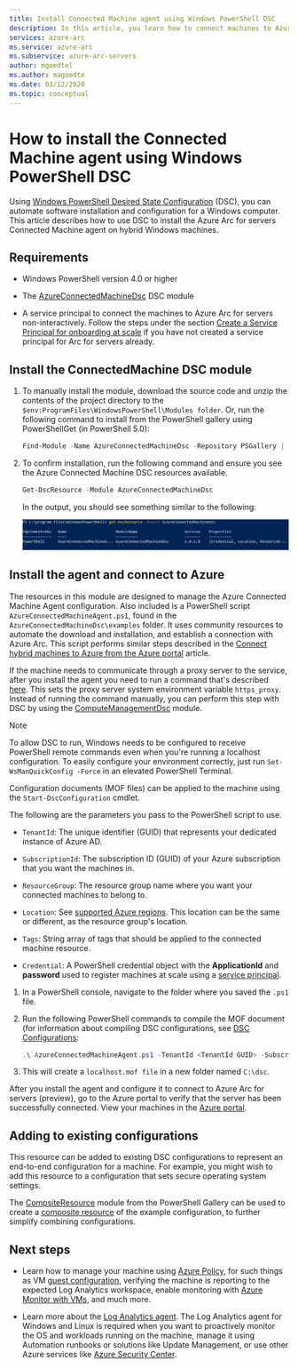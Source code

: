 ```yaml
---
title: Install Connected Machine agent using Windows PowerShell DSC
description: In this article, you learn how to connect machines to Azure using Azure Arc for servers (preview) using Windows PowerShell DSC.
services: azure-arc
ms.service: azure-arc
ms.subservice: azure-arc-servers
author: mgoedtel
ms.author: magoedte
ms.date: 03/12/2020
ms.topic: conceptual
---
```


# How to install the Connected Machine agent using Windows PowerShell DSC

Using [Windows PowerShell Desired State Configuration](/powershell/scripting/dsc/getting-started/winGettingStarted?view=powershell-7) (DSC), you can automate software installation and configuration for a Windows computer. This article describes how to use DSC to install the Azure Arc for servers Connected Machine agent on hybrid Windows machines.

## Requirements

- Windows PowerShell version 4.0 or higher

- The [AzureConnectedMachineDsc](https://www.powershellgallery.com/packages/AzureConnectedMachineDsc/1.0.1.0) DSC module

- A service principal to connect the machines to Azure Arc for servers non-interactively. Follow the steps under the section [Create a Service Principal for onboarding at scale](onboard-service-principal.md#create-a-service-principal-for-onboarding-at-scale) if you have not created a service principal for Arc for servers already.

## Install the ConnectedMachine DSC module

1. To manually install the module, download the source code and unzip the contents of the project directory to the
`$env:ProgramFiles\WindowsPowerShell\Modules folder`. Or, run the following command to install from the PowerShell gallery using PowerShellGet (in PowerShell 5.0):

    ```powershell
    Find-Module -Name AzureConnectedMachineDsc -Repository PSGallery | Install-Module
    ```

2. To confirm installation, run the following command and ensure you see the Azure Connected Machine DSC resources available.

    ```powershell
    Get-DscResource -Module AzureConnectedMachineDsc
    ```

   In the output, you should see something similar to the following:

   ![Confirmation of Connected Machine DSC module installation example](./media/onboard-dsc/confirm-module-installation.png)

## Install the agent and connect to Azure

The resources in this module are designed to manage the Azure Connected Machine Agent configuration. Also included is a PowerShell script `AzureConnectedMachineAgent.ps1`, found in the `AzureConnectedMachineDsc\examples` folder. It uses community resources to automate the download and installation, and establish a connection with Azure Arc. This script performs similar steps described in the [Connect hybrid machines to Azure from the Azure portal](onboard-portal.md) article.

If the machine needs to communicate through a proxy server to the service, after you install the agent you need to run a command that's described [here](manage-agent.md#update-or-remove-proxy-settings). This sets the proxy server system environment variable `https_proxy`. Instead of running the command manually, you can perform this step with DSC by using the [ComputeManagementDsc](https://www.powershellgallery.com/packages/ComputerManagementDsc/6.0.0.0) module.

>[!NOTE]
>To allow DSC to run, Windows needs to be configured to receive PowerShell remote commands even when you're running a localhost configuration. To easily configure your environment correctly, just run `Set-WsManQuickConfig -Force` in an elevated PowerShell Terminal.
>

Configuration documents (MOF files) can be applied to the machine using the `Start-DscConfiguration` cmdlet.

The following are the parameters you pass to the PowerShell script to use.

- `TenantId`: The unique identifier (GUID) that represents your dedicated instance of Azure AD.

- `SubscriptionId`: The subscription ID (GUID) of your Azure subscription that you want the machines in.

- `ResourceGroup`: The resource group name where you want your connected machines to belong to.

- `Location`: See [supported Azure regions](overview.md#supported-regions). This location can be the same or different, as the resource group's location.

- `Tags`: String array of tags that should be applied to the connected machine resource.

- `Credential`: A PowerShell credential object with the **ApplicationId** and **password** used to register machines at scale using a [service principal](onboard-service-principal.md). 

1. In a PowerShell console, navigate to the folder where you saved the `.ps1` file.

2. Run the following PowerShell commands to compile the MOF document (for information about compiling DSC configurations, see [DSC Configurations](/powershell/scripting/dsc/configurations/configurations?view=powershell-7):

    ```powershell
    .\`AzureConnectedMachineAgent.ps1 -TenantId <TenantId GUID> -SubscriptionId <SubscriptionId GUID> -ResourceGroup '<ResourceGroupName>' -Location '<LocationName>' -Tags '<Tag>' -Credential <psCredential>
    ```

3. This will create a `localhost.mof file` in a new folder named `C:\dsc`.

After you install the agent and configure it to connect to Azure Arc for servers (preview), go to the Azure portal to verify that the server has been successfully connected. View your machines in the [Azure portal](https://aka.ms/hybridmachineportal).

## Adding to existing configurations

This resource can be added to existing DSC configurations to represent an end-to-end configuration for a machine. For example, you might wish to add this resource to a configuration that sets secure operating system settings.

The [CompsiteResource](https://www.powershellgallery.com/packages/compositeresource/0.4.0) module from the PowerShell Gallery can be used to create a [composite resource](/powershell/scripting/dsc/resources/authoringResourceComposite?view=powershell-7) of the example configuration, to further simplify combining configurations.

## Next steps

- Learn how to manage your machine using [Azure Policy](../../governance/policy/overview.md), for such things as VM [guest configuration](../../governance/policy/concepts/guest-configuration.md), verifying the machine is reporting to the expected Log Analytics workspace, enable monitoring with [Azure Monitor with VMs](../../azure-monitor/insights/vminsights-enable-policy.md), and much more.

- Learn more about the [Log Analytics agent](../../azure-monitor/platform/log-analytics-agent.md). The Log Analytics agent for Windows and Linux is required when you want to proactively monitor the OS and workloads running on the machine, manage it using Automation runbooks or solutions like Update Management, or use other Azure services like [Azure Security Center](../../security-center/security-center-intro.md).